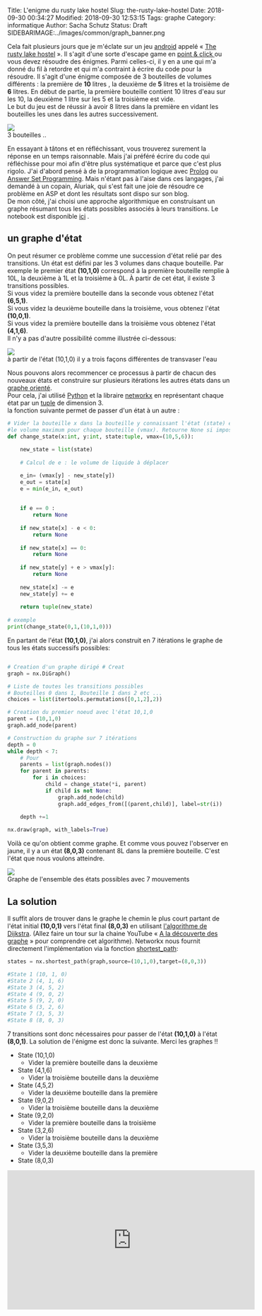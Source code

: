Title: L'enigme du rusty lake hostel
Slug: the-rusty-lake-hostel
Date: 2018-09-30 00:34:27
Modified: 2018-09-30 12:53:15
Tags: graphe
Category: informatique
Author: Sacha Schutz
Status: Draft
SIDEBARIMAGE:../images/common/graph_banner.png

Cela fait plusieurs jours que je m'éclate sur un jeu [android](https://fr.wikipedia.org/wiki/Android) appelé « [The rusty lake hostel](https://store.steampowered.com/app/435120/Rusty_Lake_Hotel/) ». Il s'agit d'une sorte d'escape game en [point & click ](https://fr.wikipedia.org/wiki/Pointer-et-cliquer) ou vous devez résoudre des énigmes. Parmi celles-ci, il y en a une qui m'a donné du fil à retordre et qui m'a contraint à écrire du code pour la résoudre. 
Il s'agit d'une énigme composée de 3 bouteilles de volumes différents : la première de **10** litres , la deuxième de **5** litres et la troisième de **6** litres. En début de partie,  la première bouteille contient 10 litres d'eau sur les 10, la deuxième 1 litre sur les 5 et la troisième est vide.    
Le but du jeu est de réussir à avoir 8 litres dans la première en vidant les bouteilles les unes dans les autres successivement. 

<div class="figure">     <img src="../images/rusty_lake/base.jpg" />      <div class="legend">3 bouteilles ..</div> </div>   

En essayant à tâtons et en réfléchissant, vous trouverez surement la réponse en un temps raisonnable. Mais j'ai préféré écrire du code qui réfléchisse pour moi afin d'être plus systématique et parce que c'est plus rigolo. J'ai d'abord pensé à de la programmation logique avec [Prolog](https://fr.wikipedia.org/wiki/Prolog) ou [Answer Set Programming](https://fr.wikipedia.org/wiki/Answer_set_programming). Mais n'étant pas à l'aise dans ces langages, j'ai demandé à un copain, Aluriak, qui s'est fait une joie de résoudre ce problème en ASP et dont les résultats sont dispo sur son blog.       
De mon côté, j'ai choisi une approche algorithmique en construisant un graphe résumant tous les états possibles associés à leurs transitions. Le notebook est disponible [ici](https://github.com/dridk/notebook/blob/master/rusty_lake/rusty_lake.ipynb) .

## un graphe d'état

On peut résumer ce problème comme une succession d'état relié par des transitions. Un état est défini par les 3 volumes dans chaque bouteille. Par exemple le premier état **(10,1,0)** correspond à la première bouteille remplie à 10L, la deuxième à 1L et la troisième à 0L. 
À partir de cet état, il existe 3 transitions possibles.   
Si vous videz la première bouteille dans la seconde vous obtenez l'état **(6,5,1)**.   
Si vous videz la deuxième bouteille dans la troisième, vous obtenez l'état **(10,0,1)**.   
Si vous videz la première bouteille dans la troisième vous obtenez l'état **(4,1,6)**.    
Il n'y a pas d'autre possibilité comme illustrée ci-dessous:

<div class="figure">     <img src="../images/rusty_lake/graphe_base.png" />      <div class="legend">à partir de l'état (10,1,0) il y a trois façons différentes de transvaser l'eau</div> </div>   

Nous pouvons alors recommencer ce processus à partir de chacun des nouveaux états et construire sur plusieurs itérations les autres états dans un [graphe orienté](https://fr.wikipedia.org/wiki/Graphe_orient%C3%A9).      
Pour cela, j'ai utilisé [Python](https://www.python.org/download/releases/3.0/) et la libraire [networkx](https://networkx.github.io/) en représentant chaque état par un [tuple](http://apprendre-python.com/page-apprendre-tuples-tuple-python) de dimension 3.   
la fonction suivante permet de passer d'un état à un autre : 

```python
# Vider la bouteille x dans la bouteille y connaissant l'état (state) et
#le volume maximum pour chaque bouteille (vmax). Retourne None si impossible 
def change_state(x:int, y:int, state:tuple, vmax=(10,5,6)):
    
    new_state = list(state)
    
    # Calcul de e : le volume de liquide à déplacer

    e_in= (vmax[y] - new_state[y])
    e_out = state[x] 
    e = min(e_in, e_out)
    
    
    if e == 0 : 
        return None
    
    if new_state[x] - e < 0:
        return None
    
    if new_state[x] == 0:
        return None
    
    if new_state[y] + e > vmax[y]:
        return None
         
    new_state[x] -= e
    new_state[y] += e
    
    return tuple(new_state)
    
# exemple 
print(change_state(0,1,(10,1,0)))
```

En partant de l'état **(10,1,0)**, j'ai alors construit en 7 itérations le graphe de tous les états successifs possibles: 

```python

# Creation d'un graphe dirigé # Creat 
graph = nx.DiGraph()

# Liste de toutes les transitions possibles
# Bouteilles 0 dans 1, Bouteille 1 dans 2 etc ...
choices = list(itertools.permutations([0,1,2],2))

# Creation du premier noeud avec l'état 10,1,0
parent = (10,1,0)
graph.add_node(parent)

# Construction du graphe sur 7 itérations 
depth = 0
while depth < 7:
    # Pour 
    parents = list(graph.nodes())
    for parent in parents: 
        for i in choices:
            child = change_state(*i, parent)
            if child is not None:
                graph.add_node(child)
                graph.add_edges_from([(parent,child)], label=str(i))
    
    depth +=1

nx.draw(graph, with_labels=True)

```

Voilà ce qu'on obtient comme graphe. Et comme vous pouvez l'observer en jaune, il y a un état **(8,0,3)** contenant 8L dans la première bouteille. C'est l'état que nous voulons atteindre.

<div class="figure">     <img src="../images/rusty_lake/graphe.png" />      <div class="legend">Graphe de l'ensemble des états possibles avec 7 mouvements</div> </div> 

## La solution

Il suffit alors de trouver dans le graphe le chemin le plus court partant de l'état initial **(10,0,1)** vers l'état final **(8,0,3)** en utilisant [l'algorithme de Dijkstra](https://fr.wikipedia.org/wiki/Algorithme_de_Dijkstra). (Allez faire un tour sur la chaine YouTube « [A la découverte des graphe](https://www.youtube.com/watch?v=JPeCmKFrKio) » pour comprendre cet algorithme). Networkx nous fournit directement l'implémentation via la fonction [shortest_path](https://networkx.github.io/documentation/stable/reference/algorithms/generated/networkx.algorithms.shortest_paths.generic.shortest_path.html#networkx.algorithms.shortest_paths.generic.shortest_path):

```python     
states = nx.shortest_path(graph,source=(10,1,0),target=(8,0,3))

#State 1 (10, 1, 0)
#State 2 (4, 1, 6)
#State 3 (4, 5, 2)
#State 4 (9, 0, 2)
#State 5 (9, 2, 0)
#State 6 (3, 2, 6)
#State 7 (3, 5, 3)
#State 8 (8, 0, 3)

```

7 transitions sont donc nécessaires pour passer de l'état **(10,1,0)** à l'état **(8,0,1)**. La solution de l'énigme est donc la suivante. Merci les graphes !!

- State (10,1,0)
    + Vider la première bouteille dans la deuxième
- State (4,1,6)
    + Vider la troisième bouteille dans la deuxième
- State (4,5,2)
    + Vider la deuxième bouteille dans la première
- State (9,0,2)
    + Vider la troisième bouteille dans la deuxième
- State (9,2,0)
    + Vider la première bouteille dans la troisième
- State (3,2,6)
    + Vider la troisième bouteille dans la deuxième
- State (3,5,3)
    + Vider la deuxième bouteille dans la première
- State (8,0,3) 

<iframe width="560" height="315" src="https://www.youtube.com/embed/AqylpTp1sNs?start=423" frameborder="0" allow="autoplay; encrypted-media" allowfullscreen></iframe>

